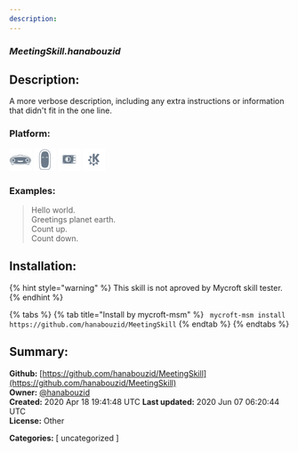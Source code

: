 ```yaml
---
description: 
---
```


### _MeetingSkill.hanabouzid_  
## Description:  
A more verbose description, including any extra instructions or
information that didn't fit in the one line.  
  
  
### Platform:  
 ![Mark I](../.gitbook/assets/mark-1-icon.png)  ![Mark II](../.gitbook/assets/mark-2-icon.png)  ![Picroft](../.gitbook/assets/picroft-icon.png)  ![plasmoid](../.gitbook/assets/kde.png)   
### Examples:  
> Hello world.  
> Greetings planet earth.  
> Count up.  
> Count down.  
  
## Installation:  
{% hint style="warning" %}
This skill is not aproved by Mycroft skill tester.
{% endhint %}
    
{% tabs %}
{% tab title="Install by mycroft-msm" %}
``` mycroft-msm install https://github.com/hanabouzid/MeetingSkill```
{% endtab %}
  {% endtabs %}
    
## Summary:  
**Github:** [https://github.com/hanabouzid/MeetingSkill](https://github.com/hanabouzid/MeetingSkill)  
**Owner:** [@hanabouzid](https://github.com/hanabouzid)  
**Created:** 2020 Apr 18 19:41:48 UTC  **Last updated:** 2020 Jun 07 06:20:44 UTC  
**License:** Other  
  
**Categories:** [ uncategorized ]   
